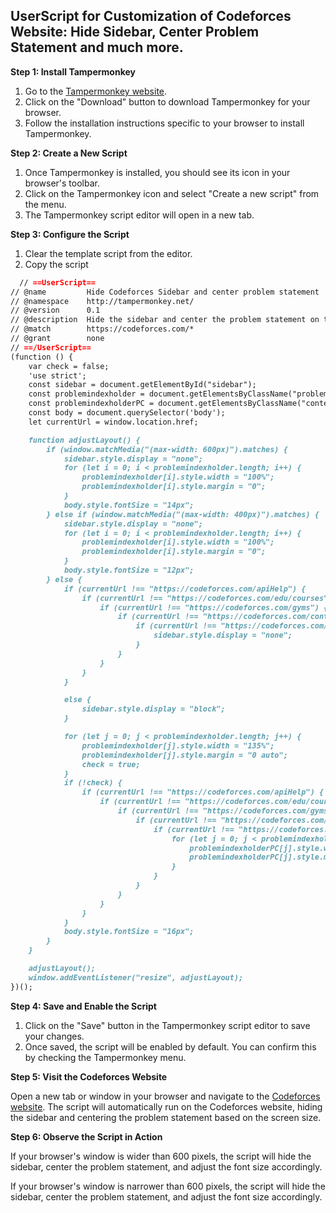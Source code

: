 ## UserScript for Customization of Codeforces Website: Hide Sidebar, Center Problem Statement and much more.

**Step 1: Install Tampermonkey**

1. Go to the [Tampermonkey website](https://www.tampermonkey.net/).
2. Click on the "Download" button to download Tampermonkey for your browser.
3. Follow the installation instructions specific to your browser to install Tampermonkey.

**Step 2: Create a New Script**

1. Once Tampermonkey is installed, you should see its icon in your browser's toolbar.
2. Click on the Tampermonkey icon and select "Create a new script" from the menu.
3. The Tampermonkey script editor will open in a new tab.

**Step 3: Configure the Script**

1. Clear the template script from the editor.
2. Copy the script
```md
  // ==UserScript==
// @name         Hide Codeforces Sidebar and center problem statement
// @namespace    http://tampermonkey.net/
// @version      0.1
// @description  Hide the sidebar and center the problem statement on the Codeforces website
// @match        https://codeforces.com/*
// @grant        none
// ==/UserScript==
(function () {
    var check = false;
    'use strict';
    const sidebar = document.getElementById("sidebar");
    const problemindexholder = document.getElementsByClassName("problemindexholder");
    const problemindexholderPC = document.getElementsByClassName("content-with-sidebar");
    const body = document.querySelector('body');
    let currentUrl = window.location.href;

    function adjustLayout() {
        if (window.matchMedia("(max-width: 600px)").matches) {
            sidebar.style.display = "none";
            for (let i = 0; i < problemindexholder.length; i++) {
                problemindexholder[i].style.width = "100%";
                problemindexholder[i].style.margin = "0";
            }
            body.style.fontSize = "14px";
        } else if (window.matchMedia("(max-width: 400px)").matches) {
            sidebar.style.display = "none";
            for (let i = 0; i < problemindexholder.length; i++) {
                problemindexholder[i].style.width = "100%";
                problemindexholder[i].style.margin = "0";
            }
            body.style.fontSize = "12px";
        } else {
            if (currentUrl !== "https://codeforces.com/apiHelp") {
                if (currentUrl !== "https://codeforces.com/edu/courses") {
                    if (currentUrl !== "https://codeforces.com/gyms") {
                        if (currentUrl !== "https://codeforces.com/contests") {
                            if (currentUrl !== "https://codeforces.com/problemset") {
                                sidebar.style.display = "none";
                            }
                        }
                    }
                }
            }

            else {
                sidebar.style.display = "block";
            }

            for (let j = 0; j < problemindexholder.length; j++) {
                problemindexholder[j].style.width = "135%";
                problemindexholder[j].style.margin = "0 auto";
                check = true;
            }
            if (!check) {
                if (currentUrl !== "https://codeforces.com/apiHelp") {
                    if (currentUrl !== "https://codeforces.com/edu/courses") {
                        if (currentUrl !== "https://codeforces.com/gyms") {
                            if (currentUrl !== "https://codeforces.com/contests") {
                                if (currentUrl !== "https://codeforces.com/problemset") {
                                    for (let j = 0; j < problemindexholderPC.length; j++) {
                                        problemindexholderPC[j].style.width = "95%";
                                        problemindexholderPC[j].style.margin = "0 auto";
                                    }
                                }
                            }
                        }
                    }
                }
            }
            body.style.fontSize = "16px";
        }
    }

    adjustLayout();
    window.addEventListener("resize", adjustLayout);
})();

```

**Step 4: Save and Enable the Script**

1. Click on the "Save" button in the Tampermonkey script editor to save your changes.
2. Once saved, the script will be enabled by default. You can confirm this by checking the Tampermonkey menu.

**Step 5: Visit the Codeforces Website**

Open a new tab or window in your browser and navigate to the [Codeforces website](https://codeforces.com/).
The script will automatically run on the Codeforces website, hiding the sidebar and centering the problem statement based on the screen size.

**Step 6: Observe the Script in Action**

If your browser's window is wider than 600 pixels, the script will hide the sidebar, center the problem statement, and adjust the font size accordingly.

If your browser's window is narrower than 600 pixels, the script will hide the sidebar, center the problem statement, and adjust the font size accordingly.
